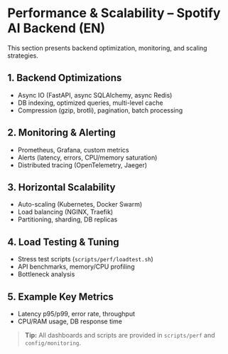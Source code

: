 # Performance & Scalability – Spotify AI Backend (EN)

This section presents backend optimization, monitoring, and scaling strategies.

## 1. Backend Optimizations
- Async IO (FastAPI, async SQLAlchemy, async Redis)
- DB indexing, optimized queries, multi-level cache
- Compression (gzip, brotli), pagination, batch processing

## 2. Monitoring & Alerting
- Prometheus, Grafana, custom metrics
- Alerts (latency, errors, CPU/memory saturation)
- Distributed tracing (OpenTelemetry, Jaeger)

## 3. Horizontal Scalability
- Auto-scaling (Kubernetes, Docker Swarm)
- Load balancing (NGINX, Traefik)
- Partitioning, sharding, DB replicas

## 4. Load Testing & Tuning
- Stress test scripts (`scripts/perf/loadtest.sh`)
- API benchmarks, memory/CPU profiling
- Bottleneck analysis

## 5. Example Key Metrics
- Latency p95/p99, error rate, throughput
- CPU/RAM usage, DB response time

> **Tip:** All dashboards and scripts are provided in `scripts/perf` and `config/monitoring`.
